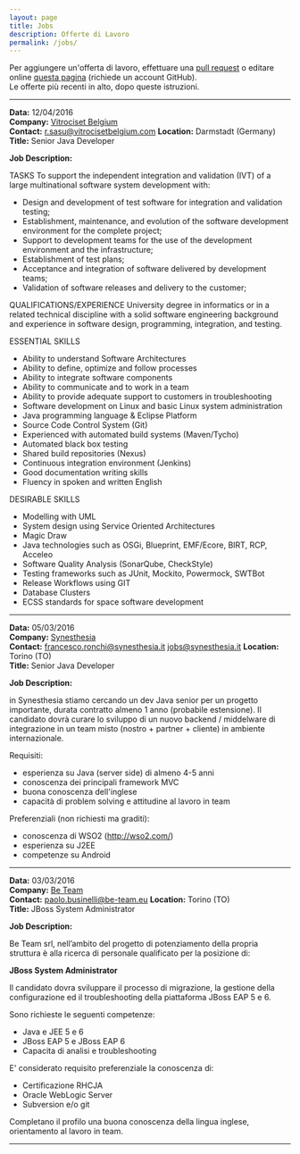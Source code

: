 ```yaml
---
layout: page
title: Jobs
description: Offerte di Lavoro
permalink: /jobs/
---
```


Per aggiungere un'offerta di lavoro, effettuare una 
[pull request](https://help.github.com/articles/creating-a-pull-request/) o
editare online
[questa pagina](https://github.com/jugtorino/jugtorino.github.io/edit/master/pages/j_jobs.md) 
(richiede un account GitHub).  
Le offerte più recenti in alto, dopo queste istruzioni.

---

**Data:** 12/04/2016  
**Company:** [Vitrociset Belgium](http://www.vitrocisetbelgium.com)  
**Contact:** <r.sasu@vitrocisetbelgium.com>
**Location:** Darmstadt (Germany)  
**Title:** Senior Java Developer  

**Job Description:**

TASKS
To support the independent integration and validation (IVT) of a large multinational software system development with:
- Design and development of test software for integration and validation testing;
- Establishment, maintenance, and evolution of the software development environment for the complete project;
- Support to development teams for the use of the development environment and the infrastructure;
- Establishment of test plans;
- Acceptance and integration of software delivered by development teams;
- Validation of software releases and delivery to the customer;
 
QUALIFICATIONS/EXPERIENCE
University degree in informatics or in a related technical discipline with a solid software engineering background and experience in software design, programming, integration, and testing.
 
ESSENTIAL SKILLS
- Ability to understand Software Architectures
- Ability to define, optimize and follow processes
- Ability to integrate software components
- Ability to communicate and to work in a team
- Ability to provide adequate support to customers in troubleshooting
- Software development on Linux and basic Linux system administration
- Java programming language & Eclipse Platform
- Source Code Control System (Git)
- Experienced with automated build systems (Maven/Tycho)
- Automated black box testing
- Shared build repositories (Nexus)
- Continuous integration environment (Jenkins)
- Good documentation writing skills
- Fluency in spoken and written English
 
DESIRABLE SKILLS
- Modelling with UML
- System design using Service Oriented Architectures
- Magic Draw
- Java technologies such as OSGi, Blueprint, EMF/Ecore, BIRT, RCP, Acceleo
- Software Quality Analysis (SonarQube, CheckStyle)
- Testing frameworks such as JUnit, Mockito, Powermock, SWTBot
- Release Workflows using GIT
- Database Clusters
- ECSS standards for space software development 

---

**Data:** 05/03/2016  
**Company:** [Synesthesia](http://synesthesia.it/)  
**Contact:** <francesco.ronchi@synesthesia.it> <jobs@synesthesia.it>
**Location:** Torino (TO)  
**Title:** Senior Java Developer  

**Job Description:**

in Synesthesia stiamo cercando un dev Java senior per un progetto importante, durata contratto almeno 1 anno (probabile estensione).
Il candidato dovrà curare lo sviluppo di un nuovo backend / middelware di integrazione in un team misto (nostro + partner + cliente) in ambiente internazionale.

Requisiti: 
- esperienza su Java (server side) di almeno 4-5 anni
- conoscenza dei principali framework MVC
- buona conoscenza dell'inglese 
- capacità di problem solving e attitudine al lavoro in team

Preferenziali (non richiesti ma graditi):
- conoscenza di WSO2 (http://wso2.com/)
- esperienza su J2EE
- competenze su Android


---

**Data:** 03/03/2016  
**Company:** [Be Team](http://www.be-team.eu/)  
**Contact:** <paolo.businelli@be-team.eu>
**Location:** Torino (TO)  
**Title:** JBoss System Administrator  

**Job Description:**

Be Team srl, nell’ambito del progetto di potenziamento della propria struttura è
alla ricerca di personale qualificato per la posizione di:

**JBoss System Administrator**

Il candidato dovra sviluppare il processo di migrazione, la gestione della configurazione ed il troubleshooting
della piattaforma JBoss EAP 5 e 6.

Sono richieste le seguenti competenze:

* Java e JEE 5 e 6
* JBoss EAP 5 e JBoss EAP 6
* Capacita di analisi e troubleshooting

E' considerato requisito preferenziale la conoscenza di:

* Certificazione RHCJA
* Oracle WebLogic Server
* Subversion e/o git

Completano il profilo una buona conoscenza della lingua inglese, orientamento al lavoro in team.

---
